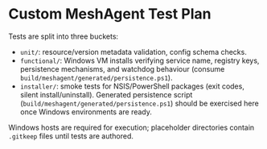 # Custom MeshAgent Test Plan

Tests are split into three buckets:
- `unit/`: resource/version metadata validation, config schema checks.
- `functional/`: Windows VM installs verifying service name, registry keys,
  persistence mechanisms, and watchdog behaviour (consume
  `build/meshagent/generated/persistence.ps1`).
- `installer/`: smoke tests for NSIS/PowerShell packages (exit codes, silent
  install/uninstall). Generated persistence script (`build/meshagent/generated/persistence.ps1`) should be exercised here once Windows environments are ready.

Windows hosts are required for execution; placeholder directories contain `.gitkeep`
files until tests are authored.
